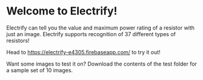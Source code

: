 # Welcome to Electrify!

Electrify can tell you the value and maximum power rating of a resistor with just an image. Electrify supports recognition of 37 different types of resistors!

Head to https://electrify-e4305.firebaseapp.com/ to try it out!

Want some images to test it on? Download the contents of the test folder for a sample set of 10 images. 
